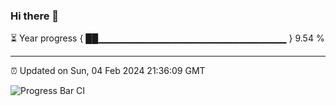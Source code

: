 ### Hi there 👋

⏳ Year progress { ██▁▁▁▁▁▁▁▁▁▁▁▁▁▁▁▁▁▁▁▁▁▁▁▁▁▁▁▁ } 9.54 %

---

⏰ Updated on Sun, 04 Feb 2024 21:36:09 GMT

![Progress Bar CI](https://github.com/IshwaranRudhara/GIT-ACTION/workflows/Progress%20Bar%20CI/badge.svg)

